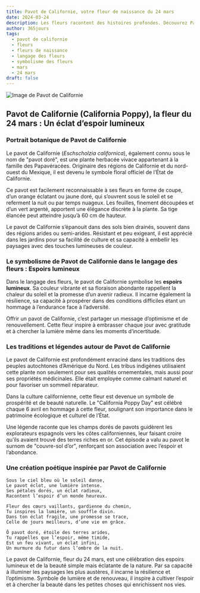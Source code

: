```yaml
---
title: Pavot de Californie, votre fleur de naissance du 24 mars
date: 2024-03-24
description: Les fleurs racontent des histoires profondes. Découvrez Pavot de Californie, votre fleur de naissance du 24 mars, ses symboles et récits fascinants. Plongez dans sa signification et son langage unique dans l'art floral.
author: 365jours
tags:
  - pavot de californie
  - fleurs
  - fleurs de naissance
  - langage des fleurs
  - symbolisme des fleurs
  - mars
  - 24 mars
draft: false
---
```



![Image de Pavot de Californie](https://cdn.pixabay.com/photo/2020/06/09/11/55/gold-poppy-5278113_960_720.jpg#center)


## Pavot de Californie (California Poppy), la fleur du 24 mars : Un éclat d’espoir lumineux

### Portrait botanique de Pavot de Californie

Le pavot de Californie (_Eschscholzia californica_), également connu sous le nom de "pavot doré", est une plante herbacée vivace appartenant à la famille des Papavéracées. Originaire des régions de Californie et du nord-ouest du Mexique, il est devenu le symbole floral officiel de l’État de Californie.

Ce pavot est facilement reconnaissable à ses fleurs en forme de coupe, d’un orange éclatant ou jaune doré, qui s’ouvrent sous le soleil et se referment la nuit ou par temps nuageux. Les feuilles, finement découpées et d’un vert argenté, apportent une élégance discrète à la plante. Sa tige élancée peut atteindre jusqu’à 60 cm de hauteur.

Le pavot de Californie s’épanouit dans des sols bien drainés, souvent dans des régions arides ou semi-arides. Résistant et peu exigeant, il est apprécié dans les jardins pour sa facilité de culture et sa capacité à embellir les paysages avec des touches lumineuses de couleur.

### Le symbolisme de Pavot de Californie dans le langage des fleurs : Espoirs lumineux

Dans le langage des fleurs, le pavot de Californie symbolise les **espoirs lumineux**. Sa couleur vibrante et sa floraison abondante rappellent la chaleur du soleil et la promesse d’un avenir radieux. Il incarne également la résilience, sa capacité à prospérer dans des conditions difficiles étant un hommage à l’endurance face à l’adversité.

Offrir un pavot de Californie, c’est partager un message d’optimisme et de renouvellement. Cette fleur inspire à embrasser chaque jour avec gratitude et à chercher la lumière même dans les moments d’incertitude.

### Les traditions et légendes autour de Pavot de Californie

Le pavot de Californie est profondément enraciné dans les traditions des peuples autochtones d’Amérique du Nord. Les tribus indigènes utilisaient cette plante non seulement pour ses qualités ornementales, mais aussi pour ses propriétés médicinales. Elle était employée comme calmant naturel et pour favoriser un sommeil réparateur.

Dans la culture californienne, cette fleur est devenue un symbole de prospérité et de beauté naturelle. Le "California Poppy Day" est célébré chaque 6 avril en hommage à cette fleur, soulignant son importance dans le patrimoine écologique et culturel de l’État.

Une légende raconte que les champs dorés de pavots guidèrent les explorateurs espagnols vers les côtes californiennes, leur faisant croire qu’ils avaient trouvé des terres riches en or. Cet épisode a valu au pavot le surnom de "couvre-sol d’or", renforçant son association avec l’espoir et l’abondance.

### Une création poétique inspirée par Pavot de Californie

```
Sous le ciel bleu où le soleil danse,  
Le pavot éclot, une lumière intense.  
Ses pétales dorés, un éclat radieux,  
Racontent l’espoir d’un monde heureux.  

Fleur des cœurs vaillants, gardienne du chemin,  
Tu inspires la lumière, un souffle divin.  
Dans ton éclat fragile, une promesse se trace,  
Celle de jours meilleurs, d’une vie en grâce.  

Ô pavot doré, étoile des terres arides,  
Tu rappelles que l’espoir, même timide,  
Est un feu vivant, un éclat infini,  
Un murmure du futur dans l’ombre de la nuit.  
```

Le pavot de Californie, fleur du 24 mars, est une célébration des espoirs lumineux et de la beauté simple mais éclatante de la nature. Par sa capacité à illuminer les paysages les plus austères, il incarne la résilience et l’optimisme. Symbole de lumière et de renouveau, il inspire à cultiver l’espoir et à chercher la beauté dans les petites choses qui enrichissent nos vies.


